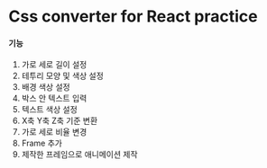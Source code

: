 # Css converter for React practice

#### 기능

1. 가로 세로 길이 설정
2. 테투리 모양 및 색상 설정
3. 배경 색상 설정
4. 박스 안 텍스트 입력
5. 텍스트 색상 설정
6. X축 Y축 Z축 기준 변환
7. 가로 세로 비율 변경
8. Frame 추가
9. 제작한 프레임으로 애니메이션 제작
